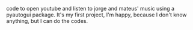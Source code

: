 code to open youtube and listen to jorge and mateus' music using a pyautogui package. It's my first project, I'm happy, because I don't know anything, but I can do the codes.
